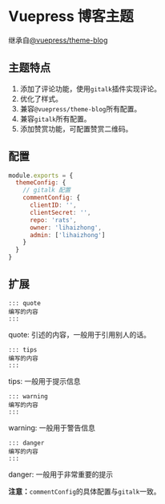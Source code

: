 # Vuepress 博客主题

继承自[@vuepress/theme-blog](https://github.com/ulivz/vuepress-theme-blog)

## 主题特点

1. 添加了评论功能，使用`gitalk`插件实现评论。
2. 优化了样式。
3. 兼容`@vuepress/theme-blog`所有配置。
4. 兼容`gitalk`所有配置。
5. 添加赞赏功能，可配置赞赏二维码。

## 配置

```javascript
module.exports = {
  themeConfig: {
    // gitalk 配置
    commentConfig: {
      clientID: '',
      clientSecret: '',
      repo: 'rats',
      owner: 'lihaizhong',
      admin: ['lihaizhong']
    }
  }
}
```

## 扩展

``` text
::: quote
编写的内容
:::
```

quote: 引述的内容，一般用于引用别人的话。

``` text
::: tips
编写的内容
:::
```

tips: 一般用于提示信息

``` text
::: warning
编写的内容
:::
```

warning: 一般用于警告信息

``` text
::: danger
编写的内容
:::
```

danger: 一般用于非常重要的提示

**注意：**`commentConfig`的具体配置与`gitalk`一致。

